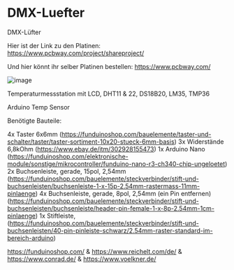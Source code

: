 # DMX-Luefter
DMX-Lüfter

Hier ist der Link zu den Platinen: https://www.pcbway.com/project/shareproject/

Und hier könnt ihr selber Platinen bestellen: https://www.pcbway.com/

![image](https://github.com/Linu-Tec/DMX-L-fter/assets/70856050/8826a354-622a-4307-ac3e-68a19e0fafcd)


Temperaturmessstation mit LCD, DHT11 & 22, DS18B20, LM35, TMP36

Arduino Temp Sensor

Benötigte Bauteile:

4x Taster 6x6mm (https://funduinoshop.com/bauelemente/taster-und-schalter/taster/taster-sortiment-10x20-stueck-6mm-basis)
3x Widerstände 6,8kOhm (https://www.ebay.de/itm/302928155473)
1x Arduino Nano (https://funduinoshop.com/elektronische-module/sonstige/mikrocontroller/funduino-nano-r3-ch340-chip-ungeloetet)
2x Buchsenleiste, gerade, 15pol, 2,54mm (https://funduinoshop.com/bauelemente/steckverbinder/stift-und-buchsenleisten/buchsenleiste-1-x-15p-2.54mm-rastermass-11mm-pinlaenge)
4x Buchsenleiste, gerade, 8pol, 2,54mm (ein Pin entfernen) (https://funduinoshop.com/bauelemente/steckverbinder/stift-und-buchsenleisten/buchsenleiste/header-pin-female-1-x-8p-2.54mm-1cm-pinlaenge)
1x Stiftleiste, (https://funduinoshop.com/bauelemente/steckverbinder/stift-und-buchsenleisten/40-pin-pinleiste-schwarz/2.54mm-raster-standard-im-bereich-arduino)

https://funduinoshop.com/ & https://www.reichelt.com/de/ & https://www.conrad.de/ & https://www.voelkner.de/
